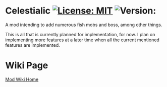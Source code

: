 # Celestialic [![License: MIT](https://img.shields.io/badge/License-MIT-yellow.svg)](https://opensource.org/licenses/MIT) ![Version: ](https://img.shields.io/badge/version-v0.1.4.2-blue)

A mod intending to add numerous fish mobs and boss, among other things.

This is all that is currently planned for implementation, for now. I plan on implementing more features at a later time when all the current mentioned features are implemented.

# Wiki Page

<a href="https://github.com/GurkNathe/Celestialic/wiki" target="_blank">Mod Wiki Home</a>
